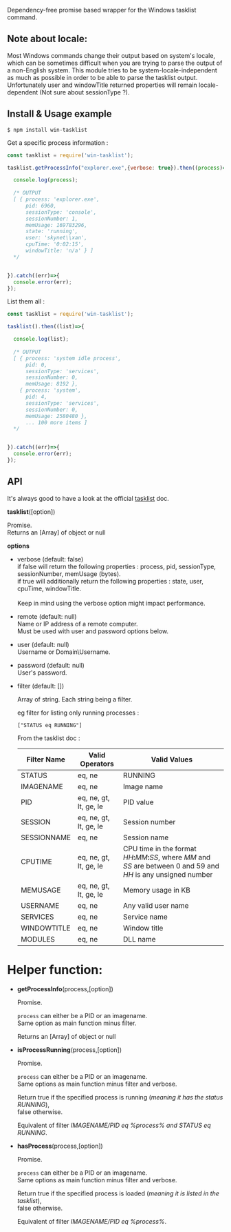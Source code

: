 Dependency-free promise based wrapper for the Windows tasklist command.

Note about locale:
------------------

Most Windows commands change their output based on system's locale, which can be sometimes difficult when you are trying to parse the output of a non-English system.
This module tries to be system-locale-independent as much as possible in order to be able to parse the tasklist output.
Unfortunately user and windowTitle returned properties will remain locale-dependent (Not sure about sessionType ?).

Install & Usage example
-----------------------

```$ npm install win-tasklist```

Get a specific process information :

```js
const tasklist = require('win-tasklist');

tasklist.getProcessInfo("explorer.exe",{verbose: true}).then((process)=>{

  console.log(process);
  
  /* OUTPUT
  [ { process: 'explorer.exe',
      pid: 6960,
      sessionType: 'console',
      sessionNumber: 1,
      memUsage: 169783296,
      state: 'running',
      user: 'skynet\\xan',
      cpuTime: '0:02:15',
      windowTitle: 'n/a' } ]  
  */


}).catch((err)=>{
  console.error(err);
});
```

List them all :

```js
const tasklist = require('win-tasklist');

tasklist().then((list)=>{

  console.log(list);
  
  /* OUTPUT
  [ { process: 'system idle process',
      pid: 0,
      sessionType: 'services',
      sessionNumber: 0,
      memUsage: 8192 },
    { process: 'system',
      pid: 4,
      sessionType: 'services',
      sessionNumber: 0,
      memUsage: 2580480 }, 
      ... 100 more items ]
  */


}).catch((err)=>{
  console.error(err);
});
```

API
---

It's always good to have a look at the official [tasklist](https://docs.microsoft.com/en-us/windows-server/administration/windows-commands/tasklist) doc.

**tasklist**([option])

Promise.<br />
Returns an [Array] of object or null<br />

**options**
    
- verbose (default: false)<br />
      if false will return the following properties : process, pid, sessionType, sessionNumber, memUsage (bytes).<br />
      if true will additionally return the following properties : state, user, cpuTime, windowTitle.<br />
      <br />
      Keep in mind using the verbose option might impact performance.
    
- remote (default: null)<br />
      Name or IP address of a remote computer.<br />
      Must be used with user and password options below.
    
- user (default: null)<br />
      Username or Domain\Username.
    
- password (default: null)<br />
      User's password.
      
- filter (default: [])<br />
    
     Array of string. Each string being a filter.<br />
     
     eg filter for listing only running processes :
     ```
     ["STATUS eq RUNNING"]
     ```
     
     From the tasklist doc :
    
     <table>
        <thead>
        <tr>
        <th>Filter Name</th>
        <th>Valid Operators</th>
        <th>Valid Values</th>
        </tr>
        </thead>
        <tbody>
        <tr>
        <td>STATUS</td>
        <td>eq, ne</td>
        <td>RUNNING</td>
        </tr>
        <tr>
        <td>IMAGENAME</td>
        <td>eq, ne</td>
        <td>Image name</td>
        </tr>
        <tr>
        <td>PID</td>
        <td>eq, ne, gt, lt, ge, le</td>
        <td>PID value</td>
        </tr>
        <tr>
        <td>SESSION</td>
        <td>eq, ne, gt, lt, ge, le</td>
        <td>Session number</td>
        </tr>
        <tr>
        <td>SESSIONNAME</td>
        <td>eq, ne</td>
        <td>Session name</td>
        </tr>
        <tr>
        <td>CPUTIME</td>
        <td>eq, ne, gt, lt, ge, le</td>
        <td>CPU time in the format <em>HH</em><strong>:</strong><em>MM</em><strong>:</strong><em>SS</em>, where <em>MM</em> and <em>SS</em> are between 0 and 59 and <em>HH</em> is any unsigned number</td>
        </tr>
        <tr>
        <td>MEMUSAGE</td>
        <td>eq, ne, gt, lt, ge, le</td>
        <td>Memory usage in KB</td>
        </tr>
        <tr>
        <td>USERNAME</td>
        <td>eq, ne</td>
        <td>Any valid user name</td>
        </tr>
        <tr>
        <td>SERVICES</td>
        <td>eq, ne</td>
        <td>Service name</td>
        </tr>
        <tr>
        <td>WINDOWTITLE</td>
        <td>eq, ne</td>
        <td>Window title</td>
        </tr>
        <tr>
        <td>MODULES</td>
        <td>eq, ne</td>
        <td>DLL name</td>
        </tr>
        </tbody>
    </table>

Helper function:
================

- **getProcessInfo**(process,[option])

  Promise.<br />

  `process` can either be a PID or an imagename.<br />
  Same option as main function minus filter.<br />

  Returns an [Array] of object or null<br />

- **isProcessRunning**(process,[option])

  Promise.<br />
  
  `process` can either be a PID or an imagename.<br />
  Same options as main function minus filter and verbose.<br />
  
  Return true if the specified process is running (*meaning it has the status RUNNING*),<br />
  false otherwise.<br />
   
  Equivalent of filter *IMAGENAME/PID eq %process% and STATUS eq RUNNING*.<br />
   
- **hasProcess**(process,[option])

  Promise.<br />
  
  `process` can either be a PID or an imagename.<br />
  Same options as main function minus filter and verbose.<br />
  
  Return true if the specified process is loaded (*meaning it is listed in the tasklist*),<br />
  false otherwise.<br />
  
  Equivalent of filter *IMAGENAME/PID eq %process%*.<br />
